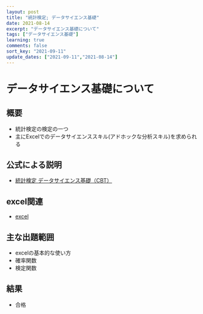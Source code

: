 ```yaml
---
layout: post
title: "統計検定; データサイエンス基礎"
date: 2021-08-14
excerpt: "データサイエンス基礎について"
tags: ["データサイエンス基礎"]
learning: true
comments: false
sort_key: "2021-09-11"
update_dates: ["2021-09-11","2021-08-14"]
---
```



# データサイエンス基礎について

## 概要
 - 統計検定の検定の一つ
 - 主にExcelでのデータサイエンススキル(アドホックな分析スキル)を求められる

## 公式による説明
 - [統計検定 データサイエンス基礎（CBT）](https://www.toukei-kentei.jp/about/grade11/)

## excel関連
 - [excel](/excel/)

## 主な出題範囲
 - excelの基本的な使い方
 - 確率関数
 - 検定関数

## 結果
 - 合格
